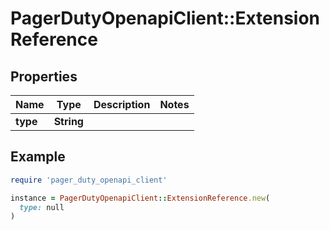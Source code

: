 # PagerDutyOpenapiClient::ExtensionReference

## Properties

| Name | Type | Description | Notes |
| ---- | ---- | ----------- | ----- |
| **type** | **String** |  |  |

## Example

```ruby
require 'pager_duty_openapi_client'

instance = PagerDutyOpenapiClient::ExtensionReference.new(
  type: null
)
```

